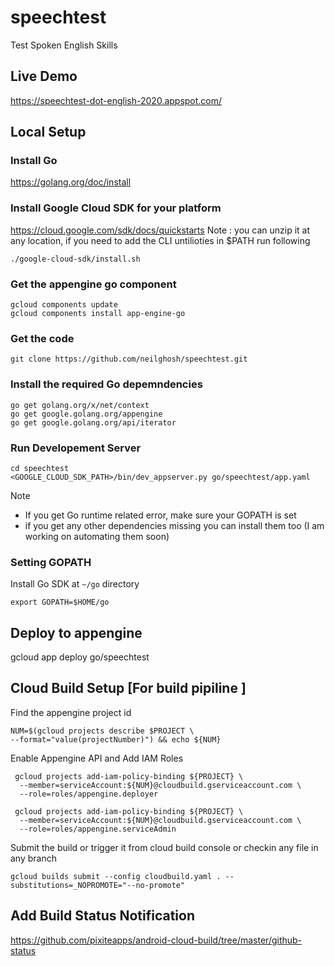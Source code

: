 # speechtest
Test Spoken English Skills

## Live Demo
https://speechtest-dot-english-2020.appspot.com/

## Local Setup

### Install Go
https://golang.org/doc/install

### Install Google Cloud SDK for your platform
https://cloud.google.com/sdk/docs/quickstarts
Note : you can unzip it at any location, if you need to add the CLI untilioties in $PATH run following 
```
./google-cloud-sdk/install.sh
```

### Get the appengine go component 
```
gcloud components update
gcloud components install app-engine-go
```

### Get the code 
```
git clone https://github.com/neilghosh/speechtest.git
```

### Install the required Go depemndencies 
```
go get golang.org/x/net/context
go get google.golang.org/appengine
go get google.golang.org/api/iterator
```

### Run Developement Server
```
cd speechtest
<GOOGLE_CLOUD_SDK_PATH>/bin/dev_appserver.py go/speechtest/app.yaml
```

Note
 - If you get Go runtime related error, make sure your GOPATH is set
 - if you get any other dependencies missing you can install them too (I am working on automating them soon)
### Setting GOPATH
Install Go SDK at ```~/go``` directory 
```
export GOPATH=$HOME/go
```
## Deploy to appengine
gcloud app deploy go/speechtest

## Cloud Build Setup [For build pipiline ]

Find the appengine project id 
```
NUM=$(gcloud projects describe $PROJECT \
--format="value(projectNumber)") && echo ${NUM}
```

Enable Appengine API and Add IAM Roles

```
 gcloud projects add-iam-policy-binding ${PROJECT} \
  --member=serviceAccount:${NUM}@cloudbuild.gserviceaccount.com \
  --role=roles/appengine.deployer

 gcloud projects add-iam-policy-binding ${PROJECT} \
  --member=serviceAccount:${NUM}@cloudbuild.gserviceaccount.com \
  --role=roles/appengine.serviceAdmin

```

Submit the build or trigger it from cloud build console or checkin any file in any branch

```
gcloud builds submit --config cloudbuild.yaml . --substitutions=_NOPROMOTE="--no-promote"

```
## Add Build Status Notification 
https://github.com/pixiteapps/android-cloud-build/tree/master/github-status
